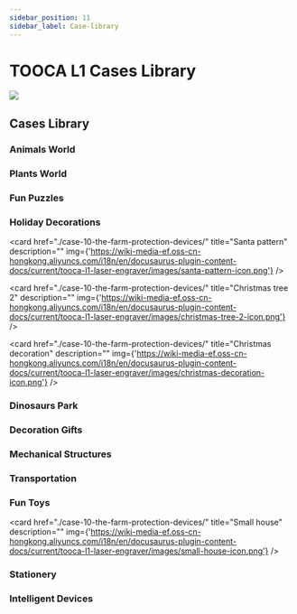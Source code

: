 ```yaml
---
sidebar_position: 11
sidebar_label: Case-library
---
```


# TOOCA L1 Cases Library

![](https://wiki-media-ef.oss-cn-hongkong.aliyuncs.com/i18n/en/docusaurus-plugin-content-docs/current/tooca-l1-laser-engraver/images/tooca-laser-1-icon.png)




## Cases Library


### Animals World

<cardbox>
    <card
    href="./case-03-the-elk/"
    title="The Elk"
    description="The elk is a large herbivore with a black longitudinal stripe on the back of the neck and a brownish-white belly and rump, and after September the body fur is replaced by a longer, thicker gray winter coat."
    img={'https://wiki-media-ef.oss-cn-hongkong.aliyuncs.com/i18n/en/docusaurus-plugin-content-docs/current/tooca-l1-laser-engraver/images/the-elk-icon.png'}
  />
    <card
    href="./case-04-balancing-birds/"
    title="Balancing Birds"
    description="A toy that uses the beak of the bird to stop on your finger. No matter where you put the bird (where you can place it or on your finger), it can balance and stabilize without falling. Like a real bird to fly.
The reason why the bird canl balance is that the actual center of gravity of the whole bird is on the beak tip point. Although it looks like the bird's whole body is in the air and the bird's point of force is on its fingers, the actual weight of the bird's wings is heavier and the whole bird's center of gravity is directly below the tip of its beak."
    img={'https://wiki-media-ef.oss-cn-hongkong.aliyuncs.com/i18n/en/docusaurus-plugin-content-docs/current/tooca-l1-laser-engraver/images/balancing-birds-icon.png'}
  />
  <card
    href="./case-03-the-elk/"
    title="Unicorn"
    description=""
    img={'https://wiki-media-ef.oss-cn-hongkong.aliyuncs.com/i18n/en/docusaurus-plugin-content-docs/current/tooca-l1-laser-engraver/images/unicorn-icon.png'}
  />
</cardbox>

### Plants World

<cardbox>
  <card
    href="./case-03-the-elk/"
    title="Apple tree"
    description="The elk is a large herbivore with a black longitudinal stripe on the back of the neck and a brownish-white belly and rump, and after September the body fur is replaced by a longer, thicker gray winter coat."
    img={'https://wiki-media-ef.oss-cn-hongkong.aliyuncs.com/i18n/en/docusaurus-plugin-content-docs/current/tooca-l1-laser-engraver/images/apple-tree-icon.png'}
  />
  <card
    href="./case-03-the-elk/"
    title="Banyan tree"
    description="The elk is a large herbivore with a black longitudinal stripe on the back of the neck and a brownish-white belly and rump, and after September the body fur is replaced by a longer, thicker gray winter coat."
    img={'https://wiki-media-ef.oss-cn-hongkong.aliyuncs.com/i18n/en/docusaurus-plugin-content-docs/current/tooca-l1-laser-engraver/images/banyan-tree-icon.png'}
  />
  <card
    href="./case-03-the-elk/"
    title="Coconut tree"
    description="The elk is a large herbivore with a black longitudinal stripe on the back of the neck and a brownish-white belly and rump, and after September the body fur is replaced by a longer, thicker gray winter coat."
    img={'https://wiki-media-ef.oss-cn-hongkong.aliyuncs.com/i18n/en/docusaurus-plugin-content-docs/current/tooca-l1-laser-engraver/images/coconut-tree-icon.png'}
  />
  <card
    href="./case-03-the-elk/"
    title="pine"
    description="The elk is a large herbivore with a black longitudinal stripe on the back of the neck and a brownish-white belly and rump, and after September the body fur is replaced by a longer, thicker gray winter coat."
    img={'https://wiki-media-ef.oss-cn-hongkong.aliyuncs.com/i18n/en/docusaurus-plugin-content-docs/current/tooca-l1-laser-engraver/images/pine-icon.png'}
  />
  <card
    href="./case-03-the-elk/"
    title="Willow"
    description="The elk is a large herbivore with a black longitudinal stripe on the back of the neck and a brownish-white belly and rump, and after September the body fur is replaced by a longer, thicker gray winter coat."
    img={'https://wiki-media-ef.oss-cn-hongkong.aliyuncs.com/i18n/en/docusaurus-plugin-content-docs/current/tooca-l1-laser-engraver/images/willow-icon.png'}
  />
</cardbox>

### Fun Puzzles

<cardbox>
    <card
    href="./case-02-the-world-map/"
    title="The World Map"
    description="The World Map (The World Map) is a map depicting the entire surface of the earth, usually with topography, latitude and longitude lines, and other data such as place names, etc. Users can use the latitude and longitude lines to find out the specific location of each place on the world map, so as to understand the whole world. There are various ways to project the earth's surface onto a flat surface. Make a world map puzzle by yourself with TOOCA Laser 1."
    img={'https://wiki-media-ef.oss-cn-hongkong.aliyuncs.com/i18n/en/docusaurus-plugin-content-docs/current/tooca-l1-laser-engraver/images/the-world-map-icon.png'}
  />
  <card
    href="./case-02-the-world-map/"
    title="Love puzzle"
    description=""
    img={'https://wiki-media-ef.oss-cn-hongkong.aliyuncs.com/i18n/en/docusaurus-plugin-content-docs/current/tooca-l1-laser-engraver/images/love-puzzle-icon.png'}
  />

</cardbox>

### Holiday Decorations


<cardbox>
    <card
    href="./case-01-christmas-tree/"
    title="The Christmas Tree"
    description="A Christmas tree is an evergreen tree decorated with lighted candles and decorations of firs or cedars. As one of the important components of Christmas, the modern Christmas tree originated in Germany and gradually became popular worldwide, becoming one of the most famous traditions in Christmas celebrations.
It is said that the Christmas tree first appeared in ancient Rome in mid-December during the so-called Festival of the Gods of Agriculture. Nowadays it is common to get an evergreen plant such as a pine tree inside or outdoors around Christmas time and decorate it with Christmas lights and colorful decorations. An angel or star is placed at the top of the tree."
    img={'https://wiki-media-ef.oss-cn-hongkong.aliyuncs.com/i18n/en/docusaurus-plugin-content-docs/current/tooca-l1-laser-engraver/images/christmas-tree-icon.png'}
  />
  <card
    href="./case-10-the-farm-protection-devices/"
    title="Elk pattern"
    description=""
    img={'https://wiki-media-ef.oss-cn-hongkong.aliyuncs.com/i18n/en/docusaurus-plugin-content-docs/current/tooca-l1-laser-engraver/images/elk-pattern-icon.png'}
  />

  <card
    href="./case-10-the-farm-protection-devices/"
    title="Santa pattern"
    description=""
    img={'https://wiki-media-ef.oss-cn-hongkong.aliyuncs.com/i18n/en/docusaurus-plugin-content-docs/current/tooca-l1-laser-engraver/images/santa-pattern-icon.png'}
  />

  <card
    href="./case-10-the-farm-protection-devices/"
    title="Christmas tree 2"
    description=""
    img={'https://wiki-media-ef.oss-cn-hongkong.aliyuncs.com/i18n/en/docusaurus-plugin-content-docs/current/tooca-l1-laser-engraver/images/christmas-tree-2-icon.png'}
  />

  <card
    href="./case-10-the-farm-protection-devices/"
    title="Christmas decoration"
    description=""
    img={'https://wiki-media-ef.oss-cn-hongkong.aliyuncs.com/i18n/en/docusaurus-plugin-content-docs/current/tooca-l1-laser-engraver/images/christmas-decoration-icon.png'}
  />


</cardbox>

### Dinosaurs Park

<cardbox>
    <card
    href="./case-07-the-tyrannosaurus-rex/"
    title="Tyrannosaurus Rex"
    description="The tyrannosaurus rex, or Rex Tyrannosaurus, survived in the Maastrichtian (MAA) period at the end of the Cretaceous about 68.5 to 65 million years ago at the very end of the Cretaceous and was one of the last non-avian species of the dinosaur before the Cretaceous-Tertiary extinction event. Fossils are found in the United States and Canada in North America, and it is one of the most recently extinct dinosaurs. Make a Tyrannosaurus Rex assembled model with a laser cutter."
    img={'https://wiki-media-ef.oss-cn-hongkong.aliyuncs.com/i18n/en/docusaurus-plugin-content-docs/current/tooca-l1-laser-engraver/images/the-tyrannosaurus-rex-icon.png'}
  />
  <card
    href="./case-06-the-halberd-dragon/"
    title="Halberd Dragon"
    description="The halberd dragon, also called spiny shield horned dinosaur, lived in the late Cretaceous period, is a kind of phytophagous horned dinosaur, the neck shield Halberd dragon's head is large, and the neck has a beautiful shield-shaped ring-shaped ornament. The shield ornaments around the long horn of six different sizes, constitute the Halberd dragon that big scary neck shield, this neck shield can not only scare the enemy. This neck shield generally grows spectacularly beautiful in strong and powerful males but is not developed in females, so experts speculate that its role is mainly for a display to attract the attention of the opposite sex. Because this neck shield looks very much like the ancient Chinese weapon in the halberd, it was figuratively named the halberd dragon. The strong limbs of the halberd dragon support the huge body. The horns of the halberd dragon and the bone spikes of the neck shield are like a sharp sword, which is a terrible weapon to turn defense into attack. The beak like a parrot's curved beak can cut to feed on the leaves of low plants. The halberd dragon's snout horn, about 60 cm long, is the main weapon when attacking."
    img={'https://wiki-media-ef.oss-cn-hongkong.aliyuncs.com/i18n/en/docusaurus-plugin-content-docs/current/tooca-l1-laser-engraver/images/the-halberd-dragon-icon.png'}
  />
  <card
    href="./case-06-the-halberd-dragon/"
    title="Dinosaur"
    description=""
    img={'https://wiki-media-ef.oss-cn-hongkong.aliyuncs.com/i18n/en/docusaurus-plugin-content-docs/current/tooca-l1-laser-engraver/images/dinosaur-icon.png'}
  />
  <card
    href="./case-06-the-halberd-dragon/"
    title="Triceratops"
    description=""
    img={'https://wiki-media-ef.oss-cn-hongkong.aliyuncs.com/i18n/en/docusaurus-plugin-content-docs/current/tooca-l1-laser-engraver/images/triceratops-icon.png'}
  />
</cardbox>



### Decoration Gifts

<cardbox>
  <card
    href="./case-10-the-farm-protection-devices/"
    title="Cat and fish"
    description=""
    img={'https://wiki-media-ef.oss-cn-hongkong.aliyuncs.com/i18n/en/docusaurus-plugin-content-docs/current/tooca-l1-laser-engraver/images/cat-and-fish-icon.png'}
  />
  <card
    href="./case-10-the-farm-protection-devices/"
    title="Forever love"
    description=""
    img={'https://wiki-media-ef.oss-cn-hongkong.aliyuncs.com/i18n/en/docusaurus-plugin-content-docs/current/tooca-l1-laser-engraver/images/forever-love-pattern-icon.png'}
  />
   <card
    href="./case-10-the-farm-protection-devices/"
    title="Eye Of Agamotto"
    description=""
    img={'https://wiki-media-ef.oss-cn-hongkong.aliyuncs.com/i18n/en/docusaurus-plugin-content-docs/current/tooca-l1-laser-engraver/images/eye-of-sgamotto-icon.png'}
  />
  <card
    href="./case-10-the-farm-protection-devices/"
    title="Wooden basket"
    description=""
    img={'https://wiki-media-ef.oss-cn-hongkong.aliyuncs.com/i18n/en/docusaurus-plugin-content-docs/current/tooca-l1-laser-engraver/images/wooden-basket-icon.png'}
  />
</cardbox>

### Mechanical Structures

<cardbox>
  <card
    href="./case-10-the-farm-protection-devices/"
    title="Creative gear"
    description=""
    img={'https://wiki-media-ef.oss-cn-hongkong.aliyuncs.com/i18n/en/docusaurus-plugin-content-docs/current/tooca-l1-laser-engraver/images/creative-gear-icon.png'}
  />
  <card
    href="./case-10-the-farm-protection-devices/"
    title="Love box"
    description=""
    img={'https://wiki-media-ef.oss-cn-hongkong.aliyuncs.com/i18n/en/docusaurus-plugin-content-docs/current/tooca-l1-laser-engraver/images/love-box-icon.png'}
  />
  <card
    href="./case-10-the-farm-protection-devices/"
    title="Mobius ring"
    description=""
    img={'https://wiki-media-ef.oss-cn-hongkong.aliyuncs.com/i18n/en/docusaurus-plugin-content-docs/current/tooca-l1-laser-engraver/images/mobius-ring-icon.png'}
  />
  <card
    href="./case-10-the-farm-protection-devices/"
    title="Phone holder"
    description=""
    img={'https://wiki-media-ef.oss-cn-hongkong.aliyuncs.com/i18n/en/docusaurus-plugin-content-docs/current/tooca-l1-laser-engraver/images/phone-holder-icon.png'}
  />
  <card
    href="./case-10-the-farm-protection-devices/"
    title="Shutter box"
    description=""
    img={'https://wiki-media-ef.oss-cn-hongkong.aliyuncs.com/i18n/en/docusaurus-plugin-content-docs/current/tooca-l1-laser-engraver/images/shutter-box-icon.png'}
  />
</cardbox>


### Transportation


<cardbox>
  <card
    href="./case-10-the-farm-protection-devices/"
    title="Airplane"
    description=""
    img={'https://wiki-media-ef.oss-cn-hongkong.aliyuncs.com/i18n/en/docusaurus-plugin-content-docs/current/tooca-l1-laser-engraver/images/airplane-icon.png'}
  />
  <card
    href="./case-10-the-farm-protection-devices/"
    title="Helicopter"
    description=""
    img={'https://wiki-media-ef.oss-cn-hongkong.aliyuncs.com/i18n/en/docusaurus-plugin-content-docs/current/tooca-l1-laser-engraver/images/helicopter-icon.png'}
  />
  <card
    href="./case-10-the-farm-protection-devices/"
    title="PTZ trolley"
    description=""
    img={'https://wiki-media-ef.oss-cn-hongkong.aliyuncs.com/i18n/en/docusaurus-plugin-content-docs/current/tooca-l1-laser-engraver/images/ptz-trolley-icon.png'}
  />

</cardbox>

### Fun Toys


<cardbox>
  <card
    href="./case-10-the-farm-protection-devices/"
    title="Dice"
    description=""
    img={'https://wiki-media-ef.oss-cn-hongkong.aliyuncs.com/i18n/en/docusaurus-plugin-content-docs/current/tooca-l1-laser-engraver/images/dice-icon.png'}
  />


  <card
    href="./case-10-the-farm-protection-devices/"
    title="Small house"
    description=""
    img={'https://wiki-media-ef.oss-cn-hongkong.aliyuncs.com/i18n/en/docusaurus-plugin-content-docs/current/tooca-l1-laser-engraver/images/small-house-icon.png'}
  />

</cardbox>

### Stationery


<cardbox>
    <card
    href="./case-08-the-pencil-holder-of-the-minions/"
    title="The Pencil Holder of the Minions"
    description="A pen holder is a columnar container for holding pens or other long stationery, and comes in a variety of shapes and materials. Traditional penholders are made of wood, stone, pottery, bamboo, and other materials."
    img={'https://wiki-media-ef.oss-cn-hongkong.aliyuncs.com/i18n/en/docusaurus-plugin-content-docs/current/tooca-l1-laser-engraver/images/the-pencil-holder-of-the-minions-icon.png'}
  />
   <card
    href="./case-10-the-farm-protection-devices/"
    title="Drawer"
    description=""
    img={'https://wiki-media-ef.oss-cn-hongkong.aliyuncs.com/i18n/en/docusaurus-plugin-content-docs/current/tooca-l1-laser-engraver/images/drawer-icon.png'}
    />
    <card
    href="./case-05-the-calendar/"
    title="The Calendar"
    description="The calendar is a publication for daily use, recording dates and other relevant information.
The creative combination of calendar and pen holder is not only practical but also saves space on the desktop."
    img={'https://wiki-media-ef.oss-cn-hongkong.aliyuncs.com/i18n/en/docusaurus-plugin-content-docs/current/tooca-l1-laser-engraver/images/the-calendar-icon.png'}
  />
  <card
    href="./case-05-the-calendar/"
    title="Glasses case"
    description=""
    img={'https://wiki-media-ef.oss-cn-hongkong.aliyuncs.com/i18n/en/docusaurus-plugin-content-docs/current/tooca-l1-laser-engraver/images/glasses-case-icon.png'}
  />
  <card
    href="./case-05-the-calendar/"
    title="ruler"
    description=""
    img={'https://wiki-media-ef.oss-cn-hongkong.aliyuncs.com/i18n/en/docusaurus-plugin-content-docs/current/tooca-l1-laser-engraver/images/ruler-icon.png'}
  />
</cardbox>


### Intelligent Devices


<cardbox>
    <card
    href="./case-09-the-cutebot-unicorn/"
    title="The Cutebot Unicorn"
    description="The unicorn appears in large numbers in June to August, with a tendency to light, mostly day and night, often gathered in the daytime at the sap flow of green oak, or in the light wax trees also often appear to gather hundreds of unicorns, at night, in mountainous areas with street lights, can often find their traces. They mainly feed on the sap of tree wounds, or ripe fruit, and basically do not cause harm to crops and trees."
    img={'https://wiki-media-ef.oss-cn-hongkong.aliyuncs.com/i18n/en/docusaurus-plugin-content-docs/current/tooca-l1-laser-engraver/images/the-cutebot-unicorn-icon.png'}
  />
  <card
    href="./case-10-the-farm-protection-devices/"
    title="The Farm Protection Devices"
    description="In order to protect the farmlands from people to get in, we can set a farmland protection device."
    img={'https://wiki-media-ef.oss-cn-hongkong.aliyuncs.com/i18n/en/docusaurus-plugin-content-docs/current/tooca-l1-laser-engraver/images/the-farm-protection-devices-icon.png'}
  />
</cardbox>
